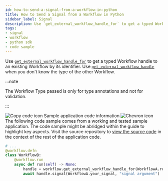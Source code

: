 ```yaml
---
id: how-to-send-a-signal-from-a-workflow-in-python
title: How to Send a Signal from a Workflow in Python
sidebar_label: Signal
description: Use `get_external_workflow_handle_for` to get a typed Workflow handle to an existing Workflow by its identifier.
tags:
- signal
- workflow
- python sdk
- code sample
---
```


<!-- DO NOT EDIT THIS FILE DIRECTLY.
THIS FILE IS GENERATED from https://github.com/temporalio/documentation-samples-python/blob/develop-patching/signal_your_workflow/signal_external_wf_dacx.py. -->

Use [`get_external_workflow_handle_for`](https://python.temporal.io/temporalio.workflow.html#get_external_workflow_handle_for) to get a typed Workflow handle to an existing Workflow by its identifier.
Use [`get_external_workflow_handle`](https://python.temporal.io/temporalio.workflow.html#get_external_workflow_handle) when you don't know the type of the other Workflow.

:::note

The Workflow Type passed is only for type annotations and not for validation.

:::

<div class="copycode-notice-container"><div class="copycode-notice"><img data-style="copycode-icon" src="/icons/copycode.png" alt="Copy code icon" /> Sample application code information <img id="i-bd3d931a-3104-4203-97d7-33486636c85c" data-event="clickable-copycode-info" data-style="chevron-icon" src="/icons/chevron.png" alt="Chevron icon" /></div><div id="copycode-info-bd3d931a-3104-4203-97d7-33486636c85c" class="copycode-info">The following code sample comes from a working and tested sample application. The code sample might be abridged within the guide to highlight key aspects. Visit the source repository to <a href="https://github.com/temporalio/documentation-samples-python/blob/develop-patching/signal_your_workflow/signal_external_wf_dacx.py">view the source code</a> in the context of the rest of the application code.</div></div>

```python
# ...
@workflow.defn
class WorkflowB:
    @workflow.run
    async def run(self) -> None:
        handle = workflow.get_external_workflow_handle_for(WorkflowA.run, "workflow-a")
        await handle.signal(WorkflowA.your_signal, "signal argument")
```
